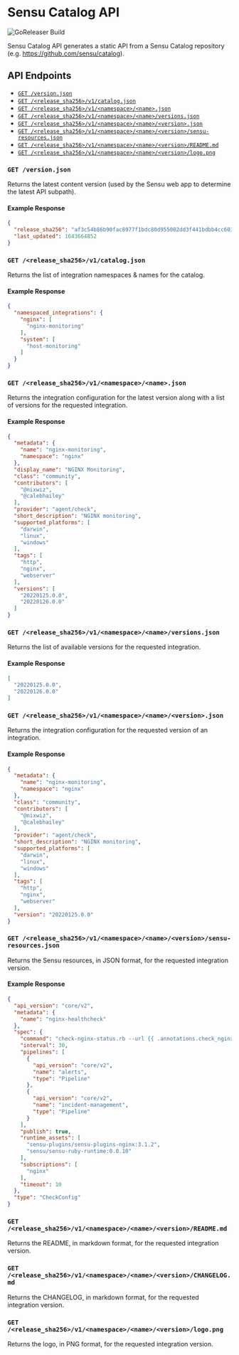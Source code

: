 # Sensu Catalog API

![GoReleaser Build](https://github.com/sensu/catalog-api/actions/workflows/goreleaser.yml/badge.svg)

Sensu Catalog API generates a static API from a Sensu Catalog repository (e.g. https://github.com/sensu/catalog). 

## API Endpoints

* [`GET /version.json`](#get-versionjson)
* [`GET /<release_sha256>/v1/catalog.json`](#get-release_sha256v1catalogjson)
* [`GET /<release_sha256>/v1/<namespace>/<name>.json`](#get-release_sha256v1namespacenamejson)
* [`GET /<release_sha256>/v1/<namespace>/<name>/versions.json`](#get-release_sha256v1namespacenameversionsjson)
* [`GET /<release_sha256>/v1/<namespace>/<name>/<version>.json`](#get-release_sha256v1namespacenameversionjson)
* [`GET /<release_sha256>/v1/<namespace>/<name>/<version>/sensu-resources.json`](#get-release_sha256v1namespacenameversionsensu-resourcesjson)
* [`GET /<release_sha256>/v1/<namespace>/<name>/<version>/README.md`](#get-release_sha256v1namespacenameversionreadmemd)
* [`GET /<release_sha256>/v1/<namespace>/<name>/<version>/logo.png`](#get-release_sha256v1namespacenameversionlogopng)

### `GET /version.json`

Returns the latest content version (used by the Sensu web app to determine the latest API subpath).

#### Example Response

```json
{
  "release_sha256": "af3c54b86b90fac8977f1bdc80d955002dd3f441bdbb4cc603c94abbb929dcf6",
  "last_updated": 1643664852
}
```

### `GET /<release_sha256>/v1/catalog.json`

Returns the list of integration namespaces & names for the catalog.

#### Example Response

```json
{
  "namespaced_integrations": {
    "nginx": [
      "nginx-monitoring"
    ],
    "system": [
      "host-monitoring"
    ]
  }
}

```

### `GET /<release_sha256>/v1/<namespace>/<name>.json`

Returns the integration configuration for the latest version along with a list of
versions for the requested integration.

#### Example Response

```json
{
  "metadata": {
    "name": "nginx-monitoring",
    "namespace": "nginx"
  },
  "display_name": "NGINX Monitoring",
  "class": "community",
  "contributors": [
    "@nixwiz",
    "@calebhailey"
  ],
  "provider": "agent/check",
  "short_description": "NGINX monitoring",
  "supported_platforms": [
    "darwin",
    "linux",
    "windows"
  ],
  "tags": [
    "http",
    "nginx",
    "webserver"
  ],
  "versions": [
    "20220125.0.0",
    "20220126.0.0"
  ]
}
```

### `GET /<release_sha256>/v1/<namespace>/<name>/versions.json`

Returns the list of available versions for the requested integration.

#### Example Response

```json
[
  "20220125.0.0",
  "20220126.0.0"
]
```

### `GET /<release_sha256>/v1/<namespace>/<name>/<version>.json`

Returns the integration configuration for the requested version of an integration.

#### Example Response

```json
{
  "metadata": {
    "name": "nginx-monitoring",
    "namespace": "nginx"
  },
  "class": "community",
  "contributors": [
    "@nixwiz",
    "@calebhailey"
  ],
  "provider": "agent/check",
  "short_description": "NGINX monitoring",
  "supported_platforms": [
    "darwin",
    "linux",
    "windows"
  ],
  "tags": [
    "http",
    "nginx",
    "webserver"
  ],
  "version": "20220125.0.0"
}
```

### `GET /<release_sha256>/v1/<namespace>/<name>/<version>/sensu-resources.json`

Returns the Sensu resources, in JSON format, for the requested integration version.

#### Example Response

```json
{
  "api_version": "core/v2",
  "metadata": {
    "name": "nginx-healthcheck"
  },
  "spec": {
    "command": "check-nginx-status.rb --url {{ .annotations.check_nginx_status_url | default \"http://localhost:80/nginx_status\" }}",
    "interval": 30,
    "pipelines": [
      {
        "api_version": "core/v2",
        "name": "alerts",
        "type": "Pipeline"
      },
      {
        "api_version": "core/v2",
        "name": "incident-management",
        "type": "Pipeline"
      }
    ],
    "publish": true,
    "runtime_assets": [
      "sensu-plugins/sensu-plugins-nginx:3.1.2",
      "sensu/sensu-ruby-runtime:0.0.10"
    ],
    "subscriptions": [
      "nginx"
    ],
    "timeout": 10
  },
  "type": "CheckConfig"
}
```

### `GET /<release_sha256>/v1/<namespace>/<name>/<version>/README.md`

Returns the README, in markdown format, for the requested integration version.

### `GET /<release_sha256>/v1/<namespace>/<name>/<version>/CHANGELOG.md`

Returns the CHANGELOG, in markdown format, for the requested integration version.

### `GET /<release_sha256>/v1/<namespace>/<name>/<version>/logo.png`

Returns the logo, in PNG format, for the requested integration version.
